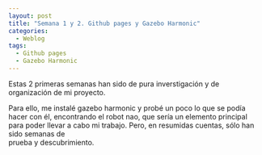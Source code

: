 ```yaml
---
layout: post
title: "Semana 1 y 2. Github pages y Gazebo Harmonic"
categories:
  - Weblog
tags:
  - Github pages
  - Gazebo Harmonic
---
```


Estas 2 primeras semanas han sido de pura inverstigación y de organización de mi proyecto.


Para ello, me instalé gazebo harmonic y probé un poco lo que se  podía hacer con él,   encontrando el robot nao, que sería un elemento principal  
para poder llevar a cabo mi trabajo. Pero, en resumidas cuentas, sólo han sido semanas de  
prueba y descubrimiento.
